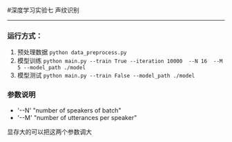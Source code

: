 #深度学习实验七 声纹识别

---

### 运行方式：
1. 预处理数据 ```python data_preprocess.py```
2. 模型训练 ```python main.py --train True --iteration 10000  --N 16  --M 5 --model_path ./model```
3. 模型测试 ```python main.py --train False --model_path ./model```

### 参数说明
* '--N'    "number of speakers of batch"
* '--M'    "number of utterances per speaker"

显存大的可以把这两个参数调大 

